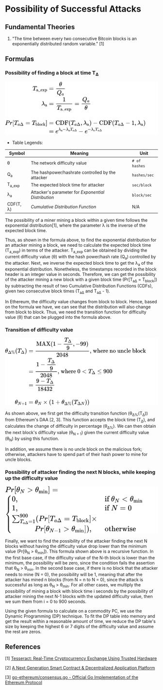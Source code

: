 # Possibility of Successful Attacks

## Fundamental Theories

1. "The time between every two consecutive Bitcoin blocks is an exponentially distributed random variable." [1]

## Formulas

### Possibility of finding a block at time T<sub>&Delta;</sub>

![attack-succ-poss-p1](./figures/attack-succ-poss-p1.svg)

- Table Legends:

|       Symbol       |                        Meaning                       |     Unit     |
|--------------------|------------------------------------------------------|--------------|
|      &theta;       | The network difficulty value                         | `# of hashes`|
|   Q<sub>a</sub>    | The hashpower/hashrate controlled by the attacker    | `hashes/sec` |
|  T<sub>a_exp</sub> | The expected block time for attacker                 | `sec/block`  |
|&lambda;<sub>a</sub>| Attacker's parameter for *Exponential Distribution*  | `block/sec`  |
|  CDF(T, &lambda;)  | *Cumulative Distribution Function*                   | N/A          |

The possibility of a miner mining a block within a given time follows
the exponential distribution[1], where the parameter
&lambda; is the inverse of the expected block time.

Thus, as shown in the formula above,
to find the exponential distribution for an attacker mining a block,
we need to calculate the expected block time (T<sub>a_exp</sub>)
in terms of the attacker.
T<sub>a_exp</sub> can be obtained by dividing
the current difficulty value (&theta;) with the hash power/hash rate (Q<sub>a</sub>)
controlled by the attacker.
Next, we inverse the expected block time to get the &lambda;<sub>a</sub> of the
exponential distribution.
Nonetheless, the timestamps recorded in the block header is an integer value
in seconds.
Therefore, we can get the possibility of the attacker mining a new block with
a given block time (Pr[T<sub>a&Delta;</sub> = T<sub>block</sub>]) by subtracting
the result of two Cumulative Distribution Functions (CDFs), given two
consecutive block times (T<sub>a&Delta;</sub> and T<sub>a&Delta;</sub> - 1).

In Ethereum, the difficulty value changes from block to block.
Hence, based on the formula we have, we can see that the
distribution will also change from block to block.
Thus, we need the transition function for difficulty value (&theta;)
that can be plugged into the formula above.

### Transition of difficulty value

![attack-succ-poss-p2](./figures/attack-succ-poss-p2.svg)

As shown above, we first get the difficulty transition function
(&theta;<sub>&Delta;%</sub>(T<sub>&Delta;</sub>))
from Ethereum's DAA [2, 3].
This function accepts the block time (T<sub>&Delta;</sub>), and calculates the
change of difficulty in percentage (&theta;<sub>&Delta;%</sub>).
We can then obtain the next block's difficulty value (&theta;<sub>N + 1</sub>)
given the current difficulty value (&theta;<sub>N</sub>) by using this function.

In addition, we assume there is no uncle block on the malicious fork;
otherwise,
attackers have to spend part of their hash power to mine for uncle blocks.

### Possibility of attacker finding the next N blocks, while keeping up the difficulty value

![attack-succ-poss-p3](./figures/attack-succ-poss-p3.svg)

Finally, we want to find the possibility of the attacker finding the next
N blocks without having the difficulty value drop lower than the minimum
value (Pr[&theta;<sub>N</sub> > &theta;<sub>min</sub>]).
This formula shown above is a recursive function.
In the first base case, if the difficulty value of the N-th block is lower
than the minimum, the possibility will be zero, since the condition
fails the assertion that &theta;<sub>N</sub> > &theta;<sub>min</sub>.
In the second base case, if there is no block that the attacker needs to mine
(N = 0), the possibility will be 1, meaning that after the attacker has mined
n blocks (from N = n to N = 0), since the attack is successful as long as
&theta;<sub>N</sub> > &theta;<sub>min</sub>.
For all other cases, we multiply the possibility of mining a block with
block time i seconds by the possibility of attacker mining the next
N-1 blocks with the updated difficulty value,
then we sum them from i = 0 to 900 seconds.

Using the given formula to calculate on a commodity PC, we use the
Dynamic Programming (DP) technique.
To fit the DP table into memory and get the result within a reasonable
amount of time, we reduce the DP table's size by keeping the
highest 6 or 7 digits of the difficulty value and assume the rest are zeros.

## References

[1] [Tesseract: Real-Time Cryptocurrency Exchange Using Trusted Hardware](https://dl.acm.org/doi/10.1145/3319535.3363221)

[2] [A Next Generation Smart Contract \& Decentralized Application Platform](https://cryptorating.eu/whitepapers/Ethereum/Ethereum_white_paper.pdf)

[3] [go-ethereum/consensus.go - Official Go Implementation of the Ethereum Protocol](https://github.com/ethereum/go-ethereum/blob/4b2ff1457ac28fb2894485194e0e344e84c2bcd7/consensus/ethash/consensus.go)

